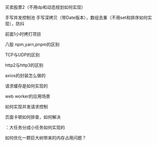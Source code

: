 
买卖股票2（不用dp和动态规划如何实现）

手写并发控制池
手写深拷贝（带Date版本），数组去重（不用set和排序如何实现），防抖

前面1小时拷打项目

八股
npm,yarn,pnpm的区别

TCP与UDP的区别

http2与http3的区别

axios的封装怎么做的

请求缓存是如何实现的

web worker的应用场景

如何实现并发请求控制

页面卡顿如何排查，如何解决

：大任务分成小任务如何实现的

如何优化一颗巨大树带来的内存占用问题？